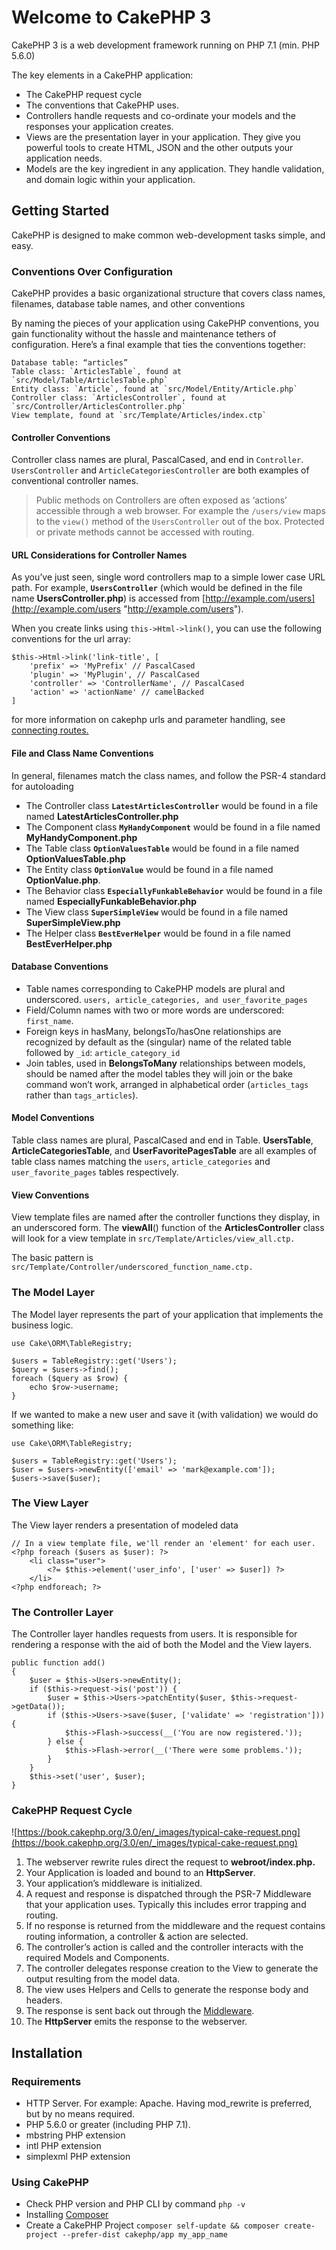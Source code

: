 # Welcome to CakePHP 3

CakePHP 3 is a web development framework running on PHP 7.1 (min. PHP 5.6.0)

The key elements in a CakePHP application:

- The CakePHP request cycle
- The conventions that CakePHP uses.
- Controllers handle requests and co-ordinate your models and the responses your application creates.
- Views are the presentation layer in your application. They give you powerful tools to create HTML, JSON and the other outputs your application needs.
- Models are the key ingredient in any application. They handle validation, and domain logic within your application.

## Getting Started

CakePHP is designed to make common web-development tasks simple, and easy.

### Conventions Over Configuration

CakePHP provides a basic organizational structure that covers class names, filenames, database table names, and other conventions

By naming the pieces of your application using CakePHP conventions, you gain functionality without the hassle and maintenance tethers of configuration. Here’s a final example that ties the conventions together:

	Database table: “articles”
	Table class: `ArticlesTable`, found at `src/Model/Table/ArticlesTable.php`
	Entity class: `Article`, found at `src/Model/Entity/Article.php`
	Controller class: `ArticlesController`, found at `src/Controller/ArticlesController.php`
	View template, found at `src/Template/Articles/index.ctp`

#### Controller Conventions

Controller class names are plural, PascalCased, and end in `Controller`. `UsersController` and `ArticleCategoriesController` are both examples of conventional controller names.

> Public methods on Controllers are often exposed as ‘actions’ accessible through a web browser. For example the `/users/view` maps to the `view()` method of the `UsersController` out of the box. Protected or private methods cannot be accessed with routing.

#### URL Considerations for Controller Names

As you’ve just seen, single word controllers map to a simple lower case URL path. For example, **`UsersController`** (which would be defined in the file name **UsersController.php**) is accessed from [http://example.com/users](http://example.com/users "http://example.com/users").

When you create links using `this->Html->link()`, you can use the following conventions for the url array:


	$this->Html->link('link-title', [
    	'prefix' => 'MyPrefix' // PascalCased
    	'plugin' => 'MyPlugin', // PascalCased
    	'controller' => 'ControllerName', // PascalCased
    	'action' => 'actionName' // camelBacked
	]


for more information on cakephp urls and parameter handling, see [connecting routes.](https://book.cakephp.org/3.0/en/development/routing.html#routes-configuration "routing - 3.x")

#### File and Class Name Conventions

In general, filenames match the class names, and follow the PSR-4 standard for autoloading

- The Controller class **`LatestArticlesController`** would be found in a file named **LatestArticlesController.php**
- The Component class **`MyHandyComponent`** would be found in a file named **MyHandyComponent.php**
- The Table class **`OptionValuesTable`** would be found in a file named **OptionValuesTable.php**
- The Entity class **`OptionValue`** would be found in a file named **OptionValue.php**.
- The Behavior class **`EspeciallyFunkableBehavior`** would be found in a file named **EspeciallyFunkableBehavior.php**
- The View class **`SuperSimpleView`** would be found in a file named **SuperSimpleView.php**
- The Helper class **`BestEverHelper`** would be found in a file named **BestEverHelper.php**

#### Database Conventions

- Table names corresponding to CakePHP models are plural and underscored. `users, article_categories, and user_favorite_pages`
- Field/Column names with two or more words are underscored: `first_name`.
- Foreign keys in hasMany, belongsTo/hasOne relationships are recognized by default as the (singular) name of the related table followed by `_id`: `article_category_id`
- Join tables, used in **BelongsToMany** relationships between models, should be named after the model tables they will join or the bake command won’t work, arranged in alphabetical order (`articles_tags` rather than `tags_articles`).


#### Model Conventions

Table class names are plural, PascalCased and end in Table. **UsersTable**, **ArticleCategoriesTable**, and **UserFavoritePagesTable** are all examples of table class names matching the `users`, `article_categories` and `user_favorite_pages` tables respectively.

#### View Conventions

View template files are named after the controller functions they display, in an underscored form. The **viewAll**() function of the **ArticlesController** class will look for a view template in `src/Template/Articles/view_all.ctp.`

The basic pattern is `src/Template/Controller/underscored_function_name.ctp.`

### The Model Layer

The Model layer represents the part of your application that implements the business logic.

	use Cake\ORM\TableRegistry;
	
	$users = TableRegistry::get('Users');
	$query = $users->find();
	foreach ($query as $row) {
	    echo $row->username;
	}

If we wanted to make a new user and save it (with validation) we would do something like:

	use Cake\ORM\TableRegistry;
	
	$users = TableRegistry::get('Users');
	$user = $users->newEntity(['email' => 'mark@example.com']);
	$users->save($user);

### The View Layer

The View layer renders a presentation of modeled data

	// In a view template file, we'll render an 'element' for each user.
	<?php foreach ($users as $user): ?>
	    <li class="user">
	        <?= $this->element('user_info', ['user' => $user]) ?>
	    </li>
	<?php endforeach; ?>

### The Controller Layer

The Controller layer handles requests from users. It is responsible for rendering a response with the aid of both the Model and the View layers.

	public function add()
	{
	    $user = $this->Users->newEntity();
	    if ($this->request->is('post')) {
	        $user = $this->Users->patchEntity($user, $this->request->getData());
	        if ($this->Users->save($user, ['validate' => 'registration'])) {
	            $this->Flash->success(__('You are now registered.'));
	        } else {
	            $this->Flash->error(__('There were some problems.'));
	        }
	    }
	    $this->set('user', $user);
	}

### CakePHP Request Cycle

![https://book.cakephp.org/3.0/en/_images/typical-cake-request.png](https://book.cakephp.org/3.0/en/_images/typical-cake-request.png)

1. The webserver rewrite rules direct the request to **webroot/index.php.**
1. Your Application is loaded and bound to an **HttpServer**.
1. Your application’s middleware is initialized.
1. A request and response is dispatched through the PSR-7 Middleware that your application uses. Typically this includes error trapping and routing.
1. If no response is returned from the middleware and the request contains routing information, a controller & action are selected.
1. The controller’s action is called and the controller interacts with the required Models and Components.
1. The controller delegates response creation to the View to generate the output resulting from the model data.
1. The view uses Helpers and Cells to generate the response body and headers.
1. The response is sent back out through the [Middleware](https://book.cakephp.org/3.0/en/controllers/middleware.html "https://book.cakephp.org/3.0/en/controllers/middleware.html").
1. The **HttpServer** emits the response to the webserver.

## Installation

### Requirements

- HTTP Server. For example: Apache. Having mod_rewrite is preferred, but by no means required.
- PHP 5.6.0 or greater (including PHP 7.1).
- mbstring PHP extension
- intl PHP extension
- simplexml PHP extension

### Using CakePHP

- Check PHP version and PHP CLI by command `php -v`
- Installing [Composer](https://getcomposer.org/ "https://getcomposer.org/")
- Create a CakePHP Project
	`composer self-update && composer create-project --prefer-dist cakephp/app my_app_name`
